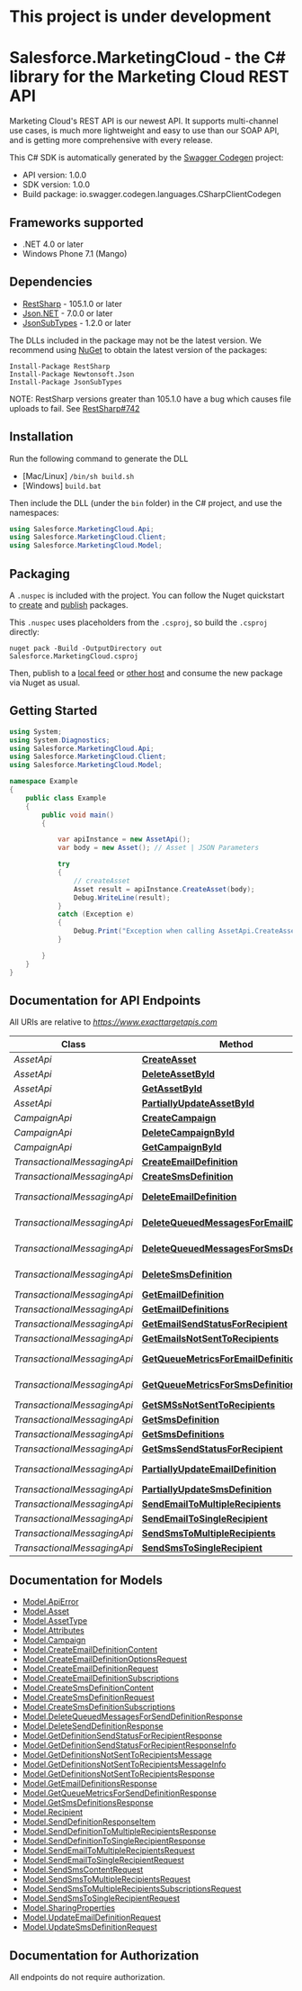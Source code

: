 # This project is under development

# Salesforce.MarketingCloud - the C# library for the Marketing Cloud REST API

Marketing Cloud's REST API is our newest API. It supports multi-channel use cases, is much more lightweight and easy to use than our SOAP API, and is getting more comprehensive with every release.

This C# SDK is automatically generated by the [Swagger Codegen](https://github.com/swagger-api/swagger-codegen) project:

- API version: 1.0.0
- SDK version: 1.0.0
- Build package: io.swagger.codegen.languages.CSharpClientCodegen

<a name="frameworks-supported"></a>
## Frameworks supported
- .NET 4.0 or later
- Windows Phone 7.1 (Mango)

<a name="dependencies"></a>
## Dependencies
- [RestSharp](https://www.nuget.org/packages/RestSharp) - 105.1.0 or later
- [Json.NET](https://www.nuget.org/packages/Newtonsoft.Json/) - 7.0.0 or later
- [JsonSubTypes](https://www.nuget.org/packages/JsonSubTypes/) - 1.2.0 or later

The DLLs included in the package may not be the latest version. We recommend using [NuGet](https://docs.nuget.org/consume/installing-nuget) to obtain the latest version of the packages:
```
Install-Package RestSharp
Install-Package Newtonsoft.Json
Install-Package JsonSubTypes
```

NOTE: RestSharp versions greater than 105.1.0 have a bug which causes file uploads to fail. See [RestSharp#742](https://github.com/restsharp/RestSharp/issues/742)

<a name="installation"></a>
## Installation
Run the following command to generate the DLL
- [Mac/Linux] `/bin/sh build.sh`
- [Windows] `build.bat`

Then include the DLL (under the `bin` folder) in the C# project, and use the namespaces:
```csharp
using Salesforce.MarketingCloud.Api;
using Salesforce.MarketingCloud.Client;
using Salesforce.MarketingCloud.Model;
```
<a name="packaging"></a>
## Packaging

A `.nuspec` is included with the project. You can follow the Nuget quickstart to [create](https://docs.microsoft.com/en-us/nuget/quickstart/create-and-publish-a-package#create-the-package) and [publish](https://docs.microsoft.com/en-us/nuget/quickstart/create-and-publish-a-package#publish-the-package) packages.

This `.nuspec` uses placeholders from the `.csproj`, so build the `.csproj` directly:

```
nuget pack -Build -OutputDirectory out Salesforce.MarketingCloud.csproj
```

Then, publish to a [local feed](https://docs.microsoft.com/en-us/nuget/hosting-packages/local-feeds) or [other host](https://docs.microsoft.com/en-us/nuget/hosting-packages/overview) and consume the new package via Nuget as usual.

<a name="getting-started"></a>
## Getting Started

```csharp
using System;
using System.Diagnostics;
using Salesforce.MarketingCloud.Api;
using Salesforce.MarketingCloud.Client;
using Salesforce.MarketingCloud.Model;

namespace Example
{
    public class Example
    {
        public void main()
        {

            var apiInstance = new AssetApi();
            var body = new Asset(); // Asset | JSON Parameters

            try
            {
                // createAsset
                Asset result = apiInstance.CreateAsset(body);
                Debug.WriteLine(result);
            }
            catch (Exception e)
            {
                Debug.Print("Exception when calling AssetApi.CreateAsset: " + e.Message );
            }

        }
    }
}
```

<a name="documentation-for-api-endpoints"></a>
## Documentation for API Endpoints

All URIs are relative to *https://www.exacttargetapis.com*

Class | Method | HTTP request | Description
------------ | ------------- | ------------- | -------------
*AssetApi* | [**CreateAsset**](docs/AssetApi.md#createasset) | **POST** /asset/v1/content/assets | createAsset
*AssetApi* | [**DeleteAssetById**](docs/AssetApi.md#deleteassetbyid) | **DELETE** /asset/v1/content/assets/{id} | deleteAssetById
*AssetApi* | [**GetAssetById**](docs/AssetApi.md#getassetbyid) | **GET** /asset/v1/content/assets/{id} | getAssetByIdTestPipeline
*AssetApi* | [**PartiallyUpdateAssetById**](docs/AssetApi.md#partiallyupdateassetbyid) | **PATCH** /asset/v1/content/assets/{id} | partiallyUpdateAssetById
*CampaignApi* | [**CreateCampaign**](docs/CampaignApi.md#createcampaign) | **POST** /hub/v1/campaigns | createCampaign
*CampaignApi* | [**DeleteCampaignById**](docs/CampaignApi.md#deletecampaignbyid) | **DELETE** /hub/v1/campaigns/{id} | deleteCampaignById
*CampaignApi* | [**GetCampaignById**](docs/CampaignApi.md#getcampaignbyid) | **GET** /hub/v1/campaigns/{id} | getCampaignById
*TransactionalMessagingApi* | [**CreateEmailDefinition**](docs/TransactionalMessagingApi.md#createemaildefinition) | **POST** /messaging/v1/email/definitions/ | createEmailDefinition
*TransactionalMessagingApi* | [**CreateSmsDefinition**](docs/TransactionalMessagingApi.md#createsmsdefinition) | **POST** /messaging/v1/sms/definitions | createSmsDefinition
*TransactionalMessagingApi* | [**DeleteEmailDefinition**](docs/TransactionalMessagingApi.md#deleteemaildefinition) | **DELETE** /messaging/v1/email/definitions/{definitionKey} | deleteEmailDefinition
*TransactionalMessagingApi* | [**DeleteQueuedMessagesForEmailDefinition**](docs/TransactionalMessagingApi.md#deletequeuedmessagesforemaildefinition) | **DELETE** /messaging/v1/email/definitions/{definitionKey}/queue | deleteQueuedMessagesForEmailDefinition
*TransactionalMessagingApi* | [**DeleteQueuedMessagesForSmsDefinition**](docs/TransactionalMessagingApi.md#deletequeuedmessagesforsmsdefinition) | **DELETE** /messaging/v1/sms/definitions/{definitionKey}/queue | deleteQueuedMessagesForSmsDefinition
*TransactionalMessagingApi* | [**DeleteSmsDefinition**](docs/TransactionalMessagingApi.md#deletesmsdefinition) | **DELETE** /messaging/v1/sms/definitions/{definitionKey} | deleteSmsDefinition
*TransactionalMessagingApi* | [**GetEmailDefinition**](docs/TransactionalMessagingApi.md#getemaildefinition) | **GET** /messaging/v1/email/definitions/{definitionKey} | getEmailDefinition
*TransactionalMessagingApi* | [**GetEmailDefinitions**](docs/TransactionalMessagingApi.md#getemaildefinitions) | **GET** /messaging/v1/email/definitions/ | getEmailDefinitions
*TransactionalMessagingApi* | [**GetEmailSendStatusForRecipient**](docs/TransactionalMessagingApi.md#getemailsendstatusforrecipient) | **GET** /messaging/v1/email/messages/{messageKey} | getEmailSendStatusForRecipient
*TransactionalMessagingApi* | [**GetEmailsNotSentToRecipients**](docs/TransactionalMessagingApi.md#getemailsnotsenttorecipients) | **GET** /messaging/v1/email/messages/ | getEmailsNotSentToRecipients
*TransactionalMessagingApi* | [**GetQueueMetricsForEmailDefinition**](docs/TransactionalMessagingApi.md#getqueuemetricsforemaildefinition) | **GET** /messaging/v1/email/definitions/{definitionKey}/queue | getQueueMetricsForEmailDefinition
*TransactionalMessagingApi* | [**GetQueueMetricsForSmsDefinition**](docs/TransactionalMessagingApi.md#getqueuemetricsforsmsdefinition) | **GET** /messaging/v1/sms/definitions/{definitionKey}/queue | getQueueMetricsForSmsDefinition
*TransactionalMessagingApi* | [**GetSMSsNotSentToRecipients**](docs/TransactionalMessagingApi.md#getsmssnotsenttorecipients) | **GET** /messaging/v1/sms/messages/ | getSMSsNotSentToRecipients
*TransactionalMessagingApi* | [**GetSmsDefinition**](docs/TransactionalMessagingApi.md#getsmsdefinition) | **GET** /messaging/v1/sms/definitions/{definitionKey} | getSmsDefinition
*TransactionalMessagingApi* | [**GetSmsDefinitions**](docs/TransactionalMessagingApi.md#getsmsdefinitions) | **GET** /messaging/v1/sms/definitions | getSmsDefinitions
*TransactionalMessagingApi* | [**GetSmsSendStatusForRecipient**](docs/TransactionalMessagingApi.md#getsmssendstatusforrecipient) | **GET** /messaging/v1/sms/messages/{messageKey} | getSmsSendStatusForRecipient
*TransactionalMessagingApi* | [**PartiallyUpdateEmailDefinition**](docs/TransactionalMessagingApi.md#partiallyupdateemaildefinition) | **PATCH** /messaging/v1/email/definitions/{definitionKey} | partiallyUpdateEmailDefinition
*TransactionalMessagingApi* | [**PartiallyUpdateSmsDefinition**](docs/TransactionalMessagingApi.md#partiallyupdatesmsdefinition) | **PATCH** /messaging/v1/sms/definitions/{definitionKey} | partiallyUpdateSmsDefinition
*TransactionalMessagingApi* | [**SendEmailToMultipleRecipients**](docs/TransactionalMessagingApi.md#sendemailtomultiplerecipients) | **POST** /messaging/v1/email/messages/ | sendEmailToMultipleRecipients
*TransactionalMessagingApi* | [**SendEmailToSingleRecipient**](docs/TransactionalMessagingApi.md#sendemailtosinglerecipient) | **POST** /messaging/v1/email/messages/{messageKey} | sendEmailToSingleRecipient
*TransactionalMessagingApi* | [**SendSmsToMultipleRecipients**](docs/TransactionalMessagingApi.md#sendsmstomultiplerecipients) | **POST** /messaging/v1/sms/messages/ | sendSmsToMultipleRecipients
*TransactionalMessagingApi* | [**SendSmsToSingleRecipient**](docs/TransactionalMessagingApi.md#sendsmstosinglerecipient) | **POST** /messaging/v1/sms/messages/{messageKey} | sendSmsToSingleRecipient


<a name="documentation-for-models"></a>
## Documentation for Models

 - [Model.ApiError](docs/ApiError.md)
 - [Model.Asset](docs/Asset.md)
 - [Model.AssetType](docs/AssetType.md)
 - [Model.Attributes](docs/Attributes.md)
 - [Model.Campaign](docs/Campaign.md)
 - [Model.CreateEmailDefinitionContent](docs/CreateEmailDefinitionContent.md)
 - [Model.CreateEmailDefinitionOptionsRequest](docs/CreateEmailDefinitionOptionsRequest.md)
 - [Model.CreateEmailDefinitionRequest](docs/CreateEmailDefinitionRequest.md)
 - [Model.CreateEmailDefinitionSubscriptions](docs/CreateEmailDefinitionSubscriptions.md)
 - [Model.CreateSmsDefinitionContent](docs/CreateSmsDefinitionContent.md)
 - [Model.CreateSmsDefinitionRequest](docs/CreateSmsDefinitionRequest.md)
 - [Model.CreateSmsDefinitionSubscriptions](docs/CreateSmsDefinitionSubscriptions.md)
 - [Model.DeleteQueuedMessagesForSendDefinitionResponse](docs/DeleteQueuedMessagesForSendDefinitionResponse.md)
 - [Model.DeleteSendDefinitionResponse](docs/DeleteSendDefinitionResponse.md)
 - [Model.GetDefinitionSendStatusForRecipientResponse](docs/GetDefinitionSendStatusForRecipientResponse.md)
 - [Model.GetDefinitionSendStatusForRecipientResponseInfo](docs/GetDefinitionSendStatusForRecipientResponseInfo.md)
 - [Model.GetDefinitionsNotSentToRecipientsMessage](docs/GetDefinitionsNotSentToRecipientsMessage.md)
 - [Model.GetDefinitionsNotSentToRecipientsMessageInfo](docs/GetDefinitionsNotSentToRecipientsMessageInfo.md)
 - [Model.GetDefinitionsNotSentToRecipientsResponse](docs/GetDefinitionsNotSentToRecipientsResponse.md)
 - [Model.GetEmailDefinitionsResponse](docs/GetEmailDefinitionsResponse.md)
 - [Model.GetQueueMetricsForSendDefinitionResponse](docs/GetQueueMetricsForSendDefinitionResponse.md)
 - [Model.GetSmsDefinitionsResponse](docs/GetSmsDefinitionsResponse.md)
 - [Model.Recipient](docs/Recipient.md)
 - [Model.SendDefinitionResponseItem](docs/SendDefinitionResponseItem.md)
 - [Model.SendDefinitionToMultipleRecipientsResponse](docs/SendDefinitionToMultipleRecipientsResponse.md)
 - [Model.SendDefinitionToSingleRecipientResponse](docs/SendDefinitionToSingleRecipientResponse.md)
 - [Model.SendEmailToMultipleRecipientsRequest](docs/SendEmailToMultipleRecipientsRequest.md)
 - [Model.SendEmailToSingleRecipientRequest](docs/SendEmailToSingleRecipientRequest.md)
 - [Model.SendSmsContentRequest](docs/SendSmsContentRequest.md)
 - [Model.SendSmsToMultipleRecipientsRequest](docs/SendSmsToMultipleRecipientsRequest.md)
 - [Model.SendSmsToMultipleRecipientsSubscriptionsRequest](docs/SendSmsToMultipleRecipientsSubscriptionsRequest.md)
 - [Model.SendSmsToSingleRecipientRequest](docs/SendSmsToSingleRecipientRequest.md)
 - [Model.SharingProperties](docs/SharingProperties.md)
 - [Model.UpdateEmailDefinitionRequest](docs/UpdateEmailDefinitionRequest.md)
 - [Model.UpdateSmsDefinitionRequest](docs/UpdateSmsDefinitionRequest.md)


<a name="documentation-for-authorization"></a>
## Documentation for Authorization

All endpoints do not require authorization.
